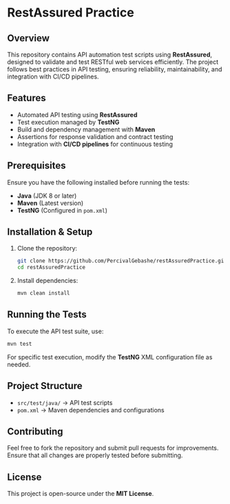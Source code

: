 # RestAssured Practice  

## Overview  
This repository contains API automation test scripts using **RestAssured**, designed to validate and test RESTful web services efficiently. The project follows best practices in API testing, ensuring reliability, maintainability, and integration with CI/CD pipelines.  

## Features  
- Automated API testing using **RestAssured**  
- Test execution managed by **TestNG**  
- Build and dependency management with **Maven**  
- Assertions for response validation and contract testing  
- Integration with **CI/CD pipelines** for continuous testing  

## Prerequisites  
Ensure you have the following installed before running the tests:  
- **Java** (JDK 8 or later)  
- **Maven** (Latest version)  
- **TestNG** (Configured in `pom.xml`)  

## Installation & Setup  
1. Clone the repository:  
   ```sh  
   git clone https://github.com/PercivalGebashe/restAssuredPractice.git  
   cd restAssuredPractice  
   ```  
2. Install dependencies:  
   ```sh  
   mvn clean install  
   ```  

## Running the Tests  
To execute the API test suite, use:  
```sh  
mvn test  
```  
For specific test execution, modify the **TestNG** XML configuration file as needed.  

## Project Structure  
- `src/test/java/` → API test scripts  
- `pom.xml` → Maven dependencies and configurations  

## Contributing  
Feel free to fork the repository and submit pull requests for improvements. Ensure that all changes are properly tested before submitting.  

## License  
This project is open-source under the **MIT License**.  

